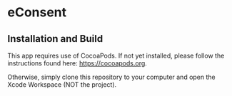 # eConsent


## Installation and Build
This app requires use of CocoaPods. If not yet installed, please follow the instructions found here: https://cocoapods.org.

Otherwise, simply clone this repository to your computer and open the Xcode Workspace (NOT the project).
